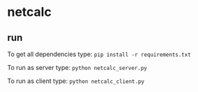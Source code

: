 # netcalc

## run
To get all dependencies type: `pip install -r requirements.txt`

To run as server type: `python netcalc_server.py`

To run as client type: `python netcalc_client.py`

